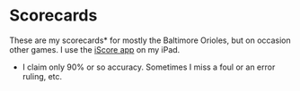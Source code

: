 # Scorecards
These are my scorecards* for mostly the Baltimore Orioles, but on occasion other games. I use the [iScore app](https://iscoresports.com/) on my iPad.

* I claim only 90% or so accuracy.  Sometimes I miss a foul or an error ruling, etc.
